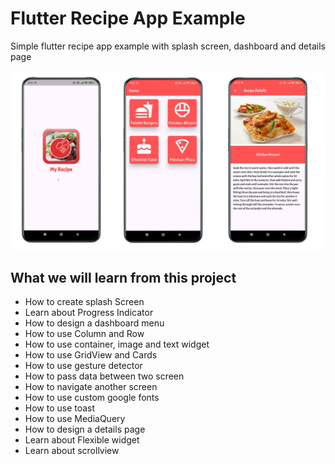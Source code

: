 # Flutter Recipe App Example

Simple flutter recipe app example with splash screen, dashboard and details page

![screenshot](assets/images/screenshot.png)

## What we will learn from this project

- How to create splash Screen
- Learn about Progress Indicator
- How to design a dashboard menu
- How to use Column and Row
- How to use container, image and text widget
- How to use GridView and Cards
- How to use gesture detector
- How to pass data between two screen
- How to navigate another screen
- How to use custom google fonts
- How to use toast
- How to use MediaQuery
- How to design a details page
- Learn about Flexible widget
- Learn about scrollview
